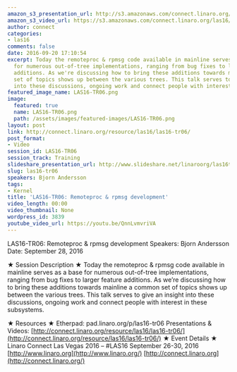 ```yaml
---
amazon_s3_presentation_url: http://s3.amazonaws.com/connect.linaro.org/las16/Presentations/Wednesday/LAS16-TR06%20-%20Remoteproc%20%26%20rpmsg%20development.pdf
amazon_s3_video_url: https://s3.amazonaws.com/connect.linaro.org/las16/Videos/Wednesday/LAS16-TR06%20Remoteproc%20%26%20rpmsg%20development.mp4
author: connect
categories:
- las16
comments: false
date: 2016-09-20 17:10:54
excerpt: Today the remoteproc & rpmsg code available in mainline serves as a base
  for numerous out-of-tree implementations, ranging from bug fixes to larger feature
  additions. As we're discussing how to bring these additions towards mainline a common
  set of topics shows up between the various trees. This talk serves to give an insight
  into these discussions, ongoing work and connect people with interest in these subsystems.
featured_image_name: LAS16-TR06.png
image:
  featured: true
  name: LAS16-TR06.png
  path: /assets/images/featured-images/LAS16-TR06.png
layout: post
link: http://connect.linaro.org/resource/las16/las16-tr06/
post_format:
- Video
session_id: LAS16-TR06
session_track: Training
slideshare_presentation_url: http://www.slideshare.net/linaroorg/las16tr06-remoteproc-rpmsg-development
slug: las16-tr06
speakers: Bjorn Andersson
tags:
- Kernel
title: 'LAS16-TR06: Remoteproc & rpmsg development'
video_length: 00:00
video_thumbnail: None
wordpress_id: 3839
youtube_video_url: https://youtu.be/QnnLvmvriVA
---
```


LAS16-TR06: Remoteproc & rpmsg development
Speakers: Bjorn Andersson
Date: September 28, 2016

★ Session Description ★
Today the remoteproc & rpmsg code available in mainline serves as a base for numerous out-of-tree implementations, ranging from bug fixes to larger feature additions. As we’re discussing how to bring these additions towards mainline a common set of topics shows up between the various trees. This talk serves to give an insight into these discussions, ongoing work and connect people with interest in these subsystems.

★ Resources ★
Etherpad: pad.linaro.org/p/las16-tr06
Presentations & Videos: [http://connect.linaro.org/resource/las16/las16-tr06/](http://connect.linaro.org/resource/las16/las16-tr06/)
★ Event Details ★
Linaro Connect Las Vegas 2016 – #LAS16
September 26-30, 2016
[http://www.linaro.org](http://www.linaro.org/)
[http://connect.linaro.org](http://connect.linaro.org/)